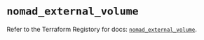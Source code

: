 # `nomad_external_volume`

Refer to the Terraform Registory for docs: [`nomad_external_volume`](https://registry.terraform.io/providers/hashicorp/nomad/1.4.20/docs/resources/external_volume).
